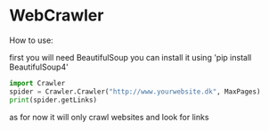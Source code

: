 # WebCrawler

How to use:

first you will need BeautifulSoup
you can install it using 'pip install BeautifulSoup4'

```python
import Crawler
spider = Crawler.Crawler("http://www.yourwebsite.dk", MaxPages)
print(spider.getLinks)
```

as for now it will only crawl websites and look for links
